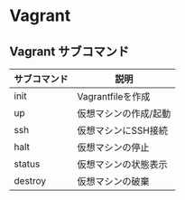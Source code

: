 # Vagrant 

## Vagrant サブコマンド
|サブコマンド|説明|
|--|--|
|init|Vagrantfileを作成|
|up|仮想マシンの作成/起動|
|ssh|仮想マシンにSSH接続|
|halt|仮想マシンの停止|
|status|仮想マシンの状態表示|
|destroy|仮想マシンの破棄|